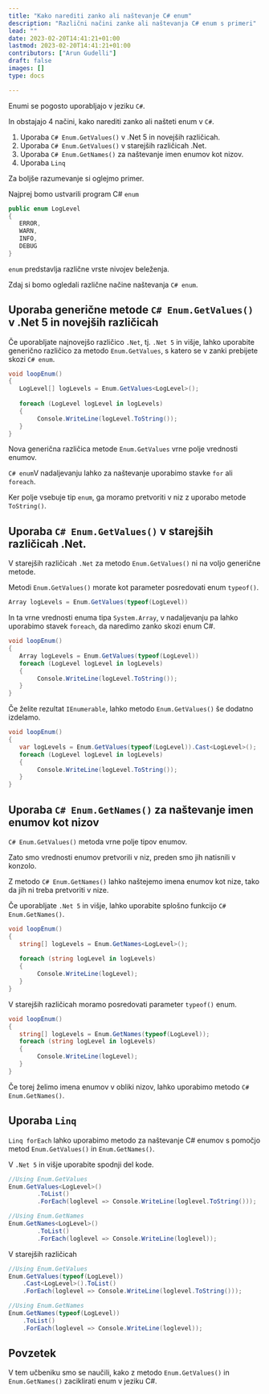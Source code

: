 ```yaml
---
title: "Kako narediti zanko ali naštevanje C# enum"
description: "Različni načini zanke ali naštevanja C# enum s primeri"
lead: ""
date: 2023-02-20T14:41:21+01:00
lastmod: 2023-02-20T14:41:21+01:00
contributors: ["Arun Gudelli"]
draft: false
images: []
type: docs

---
```


Enumi se pogosto uporabljajo v jeziku `C#`. 

In obstajajo 4 načini, kako narediti zanko ali našteti enum v `C#`. 

1. Uporaba `C# Enum.GetValues()` v .Net 5 in novejših različicah.
2. Uporaba `C# Enum.GetValues()` v starejših različicah .Net.
3. Uporaba `C# Enum.GetNames()` za naštevanje imen enumov kot nizov.
4. Uporaba `Linq`

Za boljše razumevanje si oglejmo primer. 

Najprej bomo ustvarili program C# `enum`

```csharp
public enum LogLevel
{
   ERROR, 
   WARN, 
   INFO, 
   DEBUG
}
```

 `enum` predstavlja različne vrste nivojev beleženja.

Zdaj si bomo ogledali različne načine naštevanja `C# enum`.

## Uporaba generične metode `C# Enum.GetValues()` v .Net 5 in novejših različicah

Če uporabljate najnovejšo različico `.Net`, tj. `.Net 5` in višje, lahko uporabite generično različico za metodo `Enum.GetValues`, s katero se v zanki prebijete skozi `C# enum`.

```csharp
void loopEnum()
{
   LogLevel[] logLevels = Enum.GetValues<LogLevel>();
   
   foreach (LogLevel logLevel in logLevels)
   {
        Console.WriteLine(logLevel.ToString());
   }
}
```

Nova generična različica metode `Enum.GetValues` vrne polje vrednosti enumov. 

 `C# enum`V nadaljevanju lahko za naštevanje uporabimo stavke `for` ali `foreach`. 

Ker polje vsebuje tip `enum`, ga moramo pretvoriti v niz z uporabo metode `ToString()`.

## Uporaba `C# Enum.GetValues()` v starejših različicah .Net.

V starejših različicah `.Net` za metodo `Enum.GetValues()` ni na voljo generične metode. 

Metodi `Enum.GetValues()` morate kot parameter posredovati enum `typeof()`. 

```csharp
Array logLevels = Enum.GetValues(typeof(LogLevel))
```
In ta vrne vrednosti enuma tipa `System.Array`, v nadaljevanju pa lahko uporabimo stavek `foreach`, da naredimo zanko skozi enum C#.

```csharp
void loopEnum()
{
   Array logLevels = Enum.GetValues(typeof(LogLevel))
   foreach (LogLevel logLevel in logLevels)
   {
        Console.WriteLine(logLevel.ToString());
   }
}
```

Če želite rezultat `IEnumerable`, lahko metodo `Enum.GetValues()` še dodatno izdelamo.

```csharp
void loopEnum()
{
   var logLevels = Enum.GetValues(typeof(LogLevel)).Cast<LogLevel>();
   foreach (LogLevel logLevel in logLevels)
   {
        Console.WriteLine(logLevel.ToString());
   }
}
```

## Uporaba `C# Enum.GetNames()` za naštevanje imen enumov kot nizov 

`C# Enum.GetValues()` metoda vrne polje tipov enumov. 

Zato smo vrednosti enumov pretvorili v niz, preden smo jih natisnili v konzolo.

Z metodo `C# Enum.GetNames()` lahko naštejemo imena enumov kot nize, tako da jih ni treba pretvoriti v nize.

Če uporabljate `.Net 5` in višje, lahko uporabite splošno funkcijo `C# Enum.GetNames()`.

```csharp
void loopEnum()
{
   string[] logLevels = Enum.GetNames<LogLevel>();
   
   foreach (string logLevel in logLevels)
   {
        Console.WriteLine(logLevel);
   }
}
```

V starejših različicah moramo posredovati parameter `typeof()` enum.

```csharp
void loopEnum()
{
   string[] logLevels = Enum.GetNames(typeof(LogLevel));
   foreach (string logLevel in logLevels)
   {
        Console.WriteLine(logLevel);
   }
}
```

Če torej želimo imena enumov v obliki nizov, lahko uporabimo metodo `C# Enum.GetNames()`.

## Uporaba `Linq`

 `Linq forEach` lahko uporabimo metodo za naštevanje C# enumov s pomočjo metod `Enum.GetValues()` in `Enum.GetNames()`.

V `.Net 5` in višje uporabite spodnji del kode.

```csharp
//Using Enum.GetValues
Enum.GetValues<LogLevel>()
        .ToList()
        .ForEach(loglevel => Console.WriteLine(loglevel.ToString()));

//Using Enum.GetNames
Enum.GetNames<LogLevel>()
        .ToList()
        .ForEach(loglevel => Console.WriteLine(loglevel));        
```

V starejših različicah

```csharp
//Using Enum.GetValues
Enum.GetValues(typeof(LogLevel))
    .Cast<LogLevel>().ToList()
    .ForEach(loglevel => Console.WriteLine(loglevel.ToString()));

//Using Enum.GetNames
Enum.GetNames(typeof(LogLevel))
    .ToList()
    .ForEach(loglevel => Console.WriteLine(loglevel));    
```

## Povzetek

V tem učbeniku smo se naučili, kako z metodo `Enum.GetValues()` in `Enum.GetNames()` zaciklirati enum v jeziku C#.










